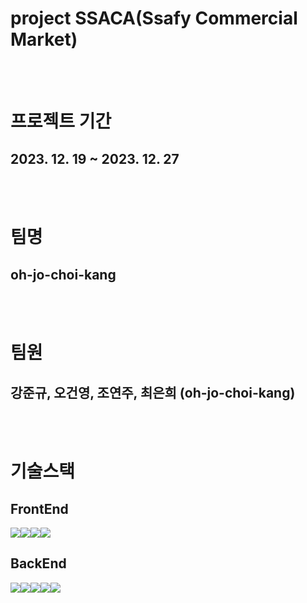 # project SSACA(Ssafy Commercial Market)

<br>
<br>

# 프로젝트 기간

## 2023. 12. 19 ~ 2023. 12. 27

<br>
<br>

# 팀명

## oh-jo-choi-kang

<br>
<br>

# 팀원

## 강준규, 오건영, 조연주, 최은희 (oh-jo-choi-kang)

<br>
<br>

# 기술스택

## FrontEnd

<img src="https://img.shields.io/badge/javascript-F7DF1E?style=for-the-badge&logo=javascript&logoColor=white"><img src="https://img.shields.io/badge/react-61DAFB?style=for-the-badge&logo=react&logoColor=white"><img src="https://img.shields.io/badge/tailwind-06B6D4?style=for-the-badge&logo=tailwind&logoColor=white"><img src="https://img.shields.io/badge/redux-764ABC?style=for-the-badge&logo=redux&logoColor=white">
<br>

## BackEnd

<img src="https://img.shields.io/badge/spring-6DB33F?style=for-the-badge&logo=spring&logoColor=white"><img src="https://img.shields.io/badge/springboot-6DB33F?style=for-the-badge&logo=springboot&logoColor=white"><img src="https://img.shields.io/badge/mysql-4479A1?style=for-the-badge&logo=mysql&logoColor=white"><img src="https://img.shields.io/badge/gradle-02303A?style=for-the-badge&logo=gradle&logoColor=white"><img src="https://img.shields.io/badge/swagger-85EA2D?style=for-the-badge&logo=swagger&logoColor=white">
